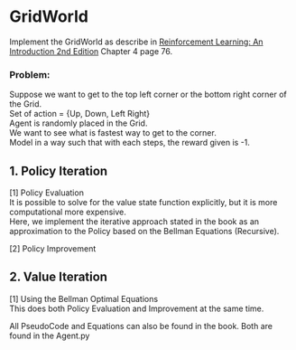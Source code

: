 # GridWorld

Implement the GridWorld as describe in [Reinforcement Learning: An Introduction 2nd Edition](https://www.amazon.co.jp/exec/obidos/ASIN/0262039249/hatena-blog-22/)
Chapter 4 page 76.<br>
### Problem: <br>
Suppose we want to get to the top left corner or the bottom right corner of the Grid. <br> 
Set of action = {Up, Down, Left Right}<br>
Agent is randomly placed in the Grid.<br>
We want to see what is fastest way to get to the corner.<br>
Model in a way such that with each steps, the reward given is -1.

## 1. Policy Iteration
[1] Policy Evaluation<br> 
It is possible to solve for the value state function explicitly, but it is more computational more expensive.<br>
Here, we implement the iterative approach stated in the book as an approximation to the Policy based on the Bellman Equations (Recursive). <br>

[2] Policy Improvement


## 2. Value Iteration
[1] Using the Bellman Optimal Equations <br>
This does both Policy Evaluation and Improvement at the same time. 


All PseudoCode and Equations can also be found in the book.
Both are found in the Agent.py 
